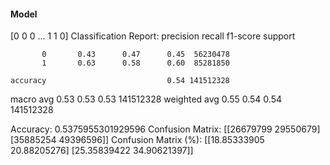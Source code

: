 #### Model
[0 0 0 ... 1 1 0]
Classification Report:
              precision    recall  f1-score   support

           0       0.43      0.47      0.45  56230478
           1       0.63      0.58      0.60  85281850

    accuracy                           0.54 141512328
   macro avg       0.53      0.53      0.53 141512328
weighted avg       0.55      0.54      0.54 141512328

Accuracy: 0.5375955301929596
Confusion Matrix:
[[26679799 29550679]
 [35885254 49396596]]
Confusion Matrix (%):
[[18.85333905 20.88205276]
 [25.35839422 34.90621397]]
